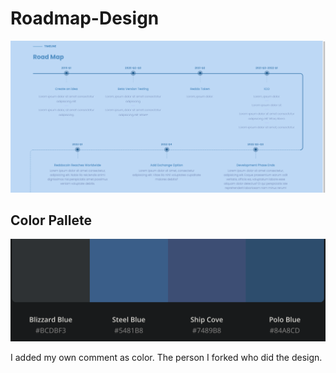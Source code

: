 # Roadmap-Design

![screenshot](screenshot.png)

## Color Pallete
![screenshot2](colors.png)

I added my own comment as color. The person I forked who did the design.